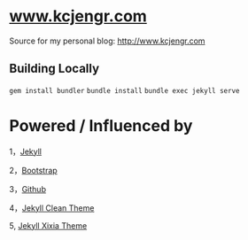 www.kcjengr.com
===============

Source for my personal blog: http://www.kcjengr.com

Building Locally
----------------

`gem install bundler`
`bundle install`
`bundle exec jekyll serve`


Powered / Influenced by
=======================

1，[Jekyll][jekyll-url]

2，[Bootstrap][bootstrap-url]

3，[Github][github-url]

4，[Jekyll Clean Theme][Jekyll-Clean-Theme-url]

5, [Jekyll Xixia Theme][Jekyll-Xixia-Theme-url]

[jekyll-url]: http://jekyllrb.com/
[bootstrap-url]: http://getbootstrap.com/
[github-url]: https://github.com/
[Jekyll-Clean-Theme-url]: https://github.com/scotte/jekyll-clean
[Jekyll-Xixia-Theme-url]: http://zxixia.github.io/jekyll-xixia/
